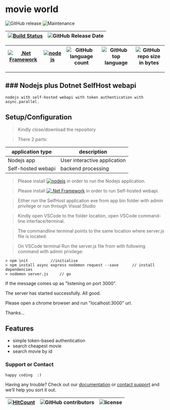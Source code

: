 # movie world

 ![GitHub release](https://img.shields.io/github/release/ajeetx/movie.svg?style=for-the-badge) ![Maintenance](https://img.shields.io/maintenance/yes/2018.svg?style=for-the-badge)

[![Build Status](https://travis-ci.org/AJEETX/movie.svg?branch=master)](https://travis-ci.org/AJEETX/movie) |![GitHub Release Date](https://img.shields.io/github/release-date/ajeetx/movie.svg)|
| --- | --- |

| [![.Net Framework](https://img.shields.io/badge/DotNet-4.5-blue.svg?style=plastic)](https://www.microsoft.com/en-au/download/details.aspx?id=30653)| [![nodejs](https://img.shields.io/badge/node-js-blue.svg?style=plastic)](https://nodejs.org/en/) | ![GitHub language count](https://img.shields.io/github/languages/count/ajeetx/movie.svg) | ![GitHub top language](https://img.shields.io/github/languages/top/ajeetx/movie.svg) |![GitHub repo size in bytes](https://img.shields.io/github/repo-size/ajeetx/movie.svg) 
| ---          | ---        | ---      | ---  | ---        | 

---------------------------------------
## ### Nodejs plus Dotnet SelfHost webapi

```
nodejs with self-hosted webapi with token authentication with async.parallel.   
```
## Setup/Configuration

> Kindly close/download the repository

> There 2 parts: 

| application type | description |
| --- | ---|
| Nodejs app | User interactive application |
| Self-hosted webapi | backend processing |

> Please install [![nodejs](https://img.shields.io/badge/node-js-blue.svg?style=plastic)](https://nodejs.org/en/) in order to run the Nodejs application.

> Please install [![.Net Framework](https://img.shields.io/badge/DotNet-4.5-blue.svg?style=plastic)](https://www.microsoft.com/en-au/download/details.aspx?id=30653) in order to run Self-hosted webapi.

> Either run the SelfHost application exe from app bin folder with admin privilege or run through Visual Studio

> Kindly open VSCode to the folder location, open VSCode command-line interface/terminal.

> The commandline terminal points to the same location where server.js file is located.

> On VSCode terminal Run the server.js file from with following command with admin privilege: 

```
> npm init          //initialise 
> npm install async express nodemon request --save      // install dependencies
> nodemon server.js     // go
```
If the message comes up as "listening on port 3000". 

The server has started successfully. All good.

Please open a chrome browser and run "localhost:3000" url.


Thanks...

## Features
-	simple token-based authentication
-	search cheapest movie
-	search movie by id 

### Support or Contact
```
happy coding  :)
```
Having any trouble? Check out our [documentation](https://github.com/AJEETX/movie/blob/master/README.md) or [contact support](mailto:ajeetkumar@email.com) and we’ll help you sort it out.


[![HitCount](http://hits.dwyl.io/ajeetx/movieyy/projects/1.svg)](http://hits.dwyl.io/ajeetx/movie/projects/1) | ![GitHub contributors](https://img.shields.io/github/contributors/ajeetx/movie.svg?style=plastic)|![license](https://img.shields.io/github/license/ajeetx/movie.svg?style=plastic)|
 | --- | --- | ---|